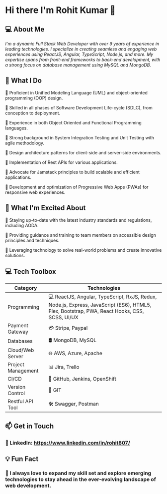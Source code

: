 # Hi there I'm Rohit Kumar 👋

## 💻 About Me
 _I'm a dynamic Full Stack Web Developer with over 9 years of experience in leading technologies. I specialize in creating seamless and engaging web experiences using ReactJS, Angular, TypeScript, Node.js, and more. My expertise spans from front-end frameworks to back-end development, with a strong focus on database management using MySQL and MongoDB._

##  🌱 What I Do ###  

 🔹 Proficient in Unified Modeling Language (UML) and object-oriented programming (OOP) design.

 🔹 Skilled in all phases of Software Development Life-cycle (SDLC), from conception to deployment.

 🔹 Experience in both Object Oriented and Functional Programming languages.

 🔹 Strong background in System Integration Testing and Unit Testing with agile methodology.

 🔹 Design architecture patterns for client-side and server-side environments.

 🔹 Implementation of Rest APIs for various applications.

 🔹 Advocate for Jamstack principles to build scalable and efficient applications.

 🔹 Development and optimization of Progressive Web Apps (PWAs) for responsive web experiences.

##  🚀 What I'm Excited About ### 
 🔹 Staying up-to-date with the latest industry standards and regulations, including AODA.

 🔹 Providing guidance and training to team members on accessible design principles and techniques.

 🔹 Leveraging technology to solve real-world problems and create innovative solutions.

## 💻 Tech Toolbox

| Category             | Technologies                                                                                                            |
|----------------------|-------------------------------------------------------------------------------------------------------------------------|
| Programming          | 💻 ReactJS, Angular, TypeScript, RxJS, Redux, Node.js, Express, JavaScript (ES6), HTML5, Flex, Bootstrap, PWA, React Hooks, CSS, SCSS, UI/UX          |
| Payment Gateway      | 💳 Stripe, Paypal                                                                                                       |
| Databases            | 🛢️ MongoDB, MySQL                                                                                                       |
| Cloud/Web Server     | 🌐 AWS, Azure, Apache                                                                                                   |
| Project Management   | 📊 Jira, Trello                                                                                                         |
| CI/CD                | 🚀 GitHub, Jenkins, OpenShift                                                                                           |
| Version Control      | 🔄 GIT                                                                                                                   |
| Restful API Tool     | 🛠️ Swagger, Postman                                                                                                     |


##  📫 Get in Touch  ### 
### 🎯 LinkedIn: https://www.linkedin.com/in/rohit807/


## 💡 Fun Fact
### 📌 I always love to expand my skill set and explore emerging technologies to stay ahead in the ever-evolving landscape of web development.

<!--
**rohit13807/rohit13807** is a ✨ _special_ ✨ repository because its `README.md` (this file) appears on your GitHub profile.

Here are some ideas to get you started:

- 🔭 I’m currently working on ...
- 🌱 I’m currently learning ...
- 👯 I’m looking to collaborate on ...
- 🤔 I’m looking for help with ...
- 💬 Ask me about ...
- 📫 How to reach me: ...
- 😄 Pronouns: ...
- ⚡ Fun fact: ...
-->
